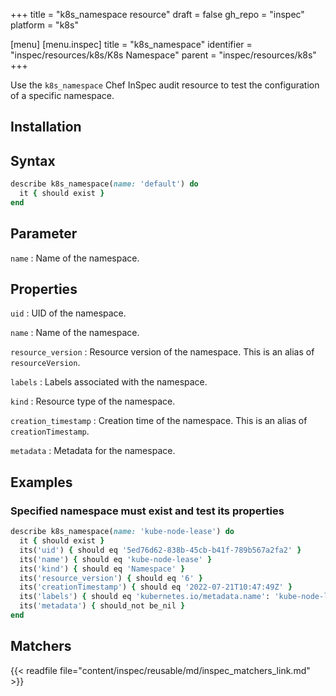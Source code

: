 +++
title = "k8s_namespace resource"
draft = false
gh_repo = "inspec"
platform = "k8s"

[menu]
[menu.inspec]
title = "k8s_namespace"
identifier = "inspec/resources/k8s/K8s Namespace"
parent = "inspec/resources/k8s"
+++

Use the `k8s_namespace` Chef InSpec audit resource to test the configuration of a specific namespace.

## Installation

## Syntax

```ruby
describe k8s_namespace(name: 'default') do
  it { should exist }
end
```

## Parameter

`name`
: Name of the namespace.

## Properties

`uid`
: UID of the namespace.

`name`
: Name of the namespace.

`resource_version`
: Resource version of the namespace. This is an alias of `resourceVersion`.

`labels`
: Labels associated with the namespace.

`kind`
: Resource type of the namespace.

`creation_timestamp`
: Creation time of the namespace. This is an alias of `creationTimestamp`.

`metadata`
: Metadata for the namespace.

## Examples

### Specified namespace must exist and test its properties

```ruby
describe k8s_namespace(name: 'kube-node-lease') do
  it { should exist }
  its('uid') { should eq '5ed76d62-838b-45cb-b41f-789b567a2fa2' }
  its('name') { should eq 'kube-node-lease' }
  its('kind') { should eq 'Namespace' }
  its('resource_version') { should eq '6' }
  its('creationTimestamp') { should eq '2022-07-21T10:47:49Z' }
  its('labels') { should eq 'kubernetes.io/metadata.name': 'kube-node-lease' }
  its('metadata') { should_not be_nil }
end
```

## Matchers

{{< readfile file="content/inspec/reusable/md/inspec_matchers_link.md" >}}
